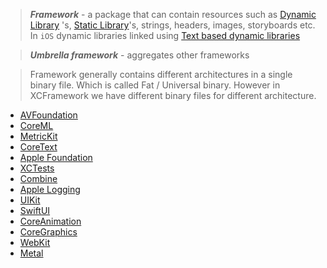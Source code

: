 > ***Framework*** - a package that can contain resources such as [Dynamic Library](../Code%20Sharing/Dynamic%20Library.md) 's, [Static Library](../Code%20Sharing/Static%20Library.md)'s, strings, headers, images, storyboards etc. In `iOS` dynamic libraries linked using [Text based dynamic libraries](../Code%20Sharing/Text%20based%20dynamic%20libraries.md)

> ***Umbrella framework*** - aggregates other frameworks

> Framework generally contains different architectures in a single binary file. Which is called Fat / Universal binary.
However in XCFramework we have different binary files for different architecture.

- [AVFoundation](AVFoundation.md)
- [CoreML](CoreML.md)
- [MetricKit](MetricKit.md)
- [CoreText](CoreText.md)
- [Apple Foundation](Apple%20Platform%20Frameworks/Foundation/Apple%20Foundation.md)
- [XCTests](Apple%20Platform%20Frameworks/XCTests.md)
- [Combine](Apple%20Platform%20Frameworks/Combine.md)
- [Apple Logging](Apple%20Platform%20Frameworks/Apple%20Logging.md)
- [UIKit](Apple%20Platform%20Frameworks/UIKit.md)
- [SwiftUI](Apple%20Platform%20Frameworks/SwiftUI.md)
- [CoreAnimation](Apple%20Platform%20Frameworks/CoreAnimation.md)
- [CoreGraphics](Apple%20Platform%20Frameworks/CoreGraphics.md)
- [WebKit](Apple%20Platform%20Frameworks/WebKit.md)
- [Metal](Metal.md)